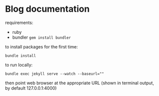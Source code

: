 # Blog documentation

requirements:

- ruby
- bundler `gem install bundler`

to install packages for the first time:

`bundle install`

to run locally:

`bundle exec jekyll serve --watch --baseurl=""`

then point web browser at the appropriate URL (shown in terminal output, by default 127.0.0.1:4000)
